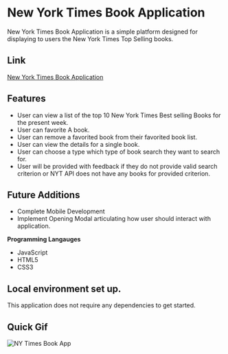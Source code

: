 # New York Times Book Application
New York Times Book Application is a simple platform designed for displaying to users the New York Times Top Selling books. 

## Link
[New York Times Book Application](https://smith-steve.github.io/ajax-project/)

## Features
- User can view a list of the top 10 New York Times Best selling Books for the present week.
- User can favorite A book.
- User can remove a favorited book from their favorited book list.
- User can view the details for a single book.
- User can choose a type which type of book search they want to search for.
- User will be provided with feedback if they do not provide valid search criterion or NYT API does not have any books for provided criterion.

## Future Additions
- Complete Mobile Development
- Implement Opening Modal articulating how user should interact with application.


**Programming Langauges**
 - JavaScript
 - HTML5
 - CSS3

## Local environment set up.
This application does not require any dependencies to get started.

## Quick Gif
![NY Times Book App](https://user-images.githubusercontent.com/51938797/121755687-ac6e9700-cacc-11eb-805f-b85d5f07843b.gif)
